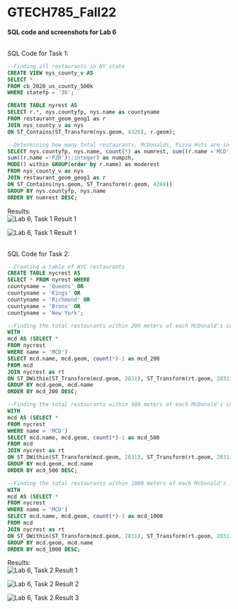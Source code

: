# GTECH785_Fall22

<b>SQL code and screenshots for Lab 6 </b><br>

<br>SQL Code for Task 1: <br>
```sql
--Finding all restaurants in NY state
CREATE VIEW nys_county_v AS
SELECT *
FROM cb_2020_us_county_500k
WHERE statefp = '36';

CREATE TABLE nyrest AS
SELECT r.*, nys.countyfp, nys.name as countyname
FROM restaurant_geom_geog1 as r 
JOIN nys_county_v as nys
ON ST_Contains(ST_Transform(nys.geom, 4326), r.geom);

--Determining how many total restaurants, McDonalds, Pizza Huts are in each county, and the most common restaurant in each county
SELECT nys.countyfp, nys.name, count(*) as numrest, sum((r.name ='MCD')::integer) as nummcd,
sum((r.name ='PZH')::integer) as numpzh,
MODE() within GROUP(order by r.name) as moderest
FROM nys_county_v as nys
JOIN restaurant_geom_geog1 as r
ON ST_Contains(nys.geom, ST_Transform(r.geom, 4269))
GROUP BY nys.countyfp, nys.name
ORDER BY numrest DESC;
```
Results:<br>
![Lab 6, Task 1 Result 1](image/L6Q1.PNG)

![Lab 6, Task 1 Result 1](image/L6Q2.PNG)

<br>SQL Code for Task 2: <br>
```sql
--Creating a table of NYC restaurants
CREATE TABLE nycrest AS
SELECT * FROM nyrest WHERE
countyname = 'Queens' OR
countyname = 'Kings' OR
countyname = 'Richmond' OR
countyname = 'Bronx' OR
countyname = 'New York';

--Finding the total restaurants within 200 meters of each McDonald's in NYC
WITH
mcd AS (SELECT *
FROM nycrest
WHERE name = 'MCD')
SELECT mcd.name, mcd.geom, count(*)-1 as mcd_200
FROM mcd 
JOIN nycrest as rt
ON ST_DWithin(ST_Transform(mcd.geom, 2831), ST_Transform(rt.geom, 2831), 200)
GROUP BY mcd.geom, mcd.name
ORDER BY mcd_200 DESC;

--Finding the total restaurants within 500 meters of each McDonald's in NYC
WITH
mcd AS (SELECT *
FROM nycrest
WHERE name = 'MCD')
SELECT mcd.name, mcd.geom, count(*)-1 as mcd_500
FROM mcd 
JOIN nycrest as rt
ON ST_DWithin(ST_Transform(mcd.geom, 2831), ST_Transform(rt.geom, 2831), 500)
GROUP BY mcd.geom, mcd.name
ORDER BY mcd_500 DESC;

--Finding the total restaurants within 1000 meters of each McDonald's in NYC
WITH
mcd AS (SELECT *
FROM nycrest
WHERE name = 'MCD')
SELECT mcd.name, mcd.geom, count(*)-1 as mcd_1000
FROM mcd 
JOIN nycrest as rt
ON ST_DWithin(ST_Transform(mcd.geom, 2831), ST_Transform(rt.geom, 2831), 1000)
GROUP BY mcd.geom, mcd.name
ORDER BY mcd_1000 DESC;

```

Results:<br>
![Lab 6, Task 2 Result 1](image/L6Q3.PNG)

![Lab 6, Task 2 Result 2](image/L6Q4.PNG)

![Lab 6, Task 2 Result 3](image/L6Q5.PNG)


